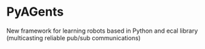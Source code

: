 # PyAGents
New framework for learning robots based in Python and ecal library (multicasting reliable pub/sub communications)
